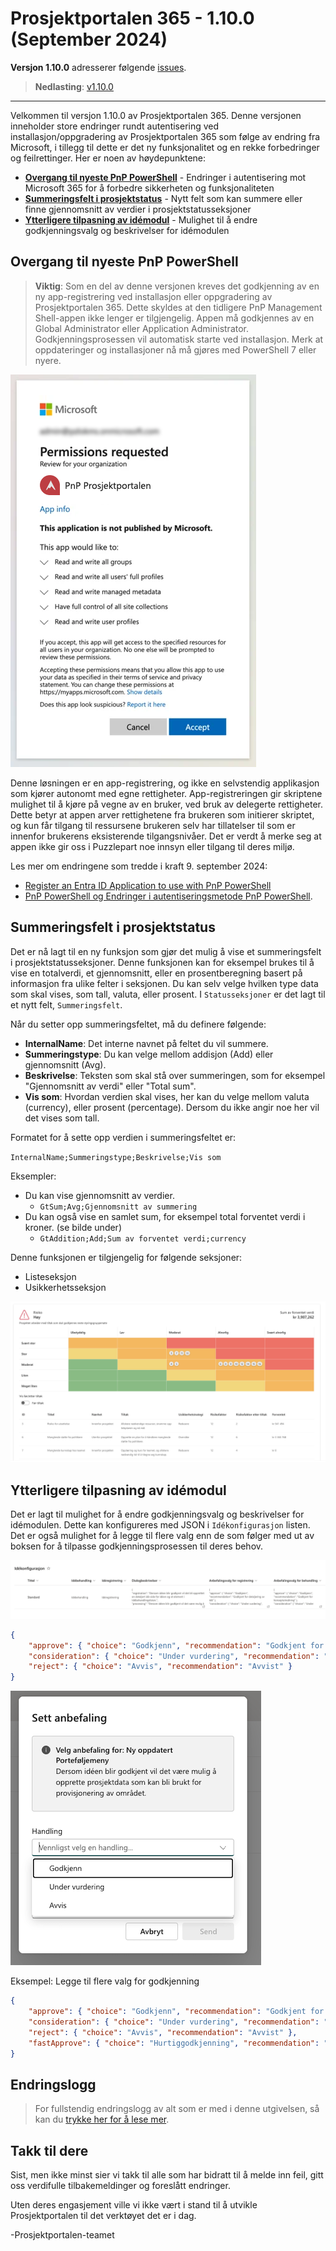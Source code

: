 # Prosjektportalen 365 - 1.10.0 (September 2024)

**Versjon 1.10.0** adresserer følgende [issues](https://github.com/Puzzlepart/prosjektportalen365/issues?q=is%3Aissue+is%3Aclosed+milestone%3A1.10.0).
> **Nedlasting**: [v1.10.0](https://github.com/Puzzlepart/prosjektportalen365/releases)

---

Velkommen til versjon 1.10.0 av Prosjektportalen 365. Denne versjonen inneholder store endringer rundt autentisering ved installasjon/oppgradering av Prosjektportalen 365 som følge av endring fra Microsoft, i tillegg til dette er det ny funksjonalitet og en rekke forbedringer og feilrettinger. Her er noen av høydepunktene:

- **[Overgang til nyeste PnP PowerShell](#overgang-til-nyeste-pnp-powershell)** - Endringer i autentisering mot Microsoft 365 for å forbedre sikkerheten og funksjonaliteten
- **[Summeringsfelt i prosjektstatus](#summeringsfelt-i-prosjektstatus)** - Nytt felt som kan summere eller finne gjennomsnitt av verdier i prosjektstatusseksjoner
- **[Ytterligere tilpasning av idémodul](#ytterligere-tilpasning-av-idémodul)** - Mulighet til å endre godkjenningsvalg og beskrivelser for idémodulen

## Overgang til nyeste PnP PowerShell

> **Viktig**: Som en del av denne versjonen kreves det godkjenning av en ny app-registrering ved installasjon eller oppgradering av Prosjektportalen 365. Dette skyldes at den tidligere PnP Management Shell-appen ikke lenger er tilgjengelig. Appen må godkjennes av en Global Administrator eller Application Administrator. Godkjenningsprosessen vil automatisk starte ved installasjon. Merk at oppdateringer og installasjoner nå må gjøres med PowerShell 7 eller nyere.

![image](./assets/1.10/pnp-request.png)

Denne løsningen er en app-registrering, og ikke en selvstendig applikasjon som kjører autonomt med egne rettigheter. App-registreringen gir skriptene mulighet til å kjøre på vegne av en bruker, ved bruk av delegerte rettigheter. Dette betyr at appen arver rettighetene fra brukeren som initierer skriptet, og kun får tilgang til ressursene brukeren selv har tillatelser til som er innenfor brukerens eksisterende tilgangsnivåer. Det er verdt å merke seg at appen ikke gir oss i Puzzlepart noe innsyn eller tilgang til deres miljø.

Les mer om endringene som tredde i kraft 9. september 2024:

- [Register an Entra ID Application to use with PnP PowerShell](https://pnp.github.io/powershell/articles/registerapplication.html)
- [PnP PowerShell og Endringer i autentiseringsmetode PnP PowerShell](https://puzzlepart.com/blogg/endringer-i-autentiseringsmetode-pnp-powershell).

## Summeringsfelt i prosjektstatus

Det er nå lagt til en ny funksjon som gjør det mulig å vise et summeringsfelt i prosjektstatusseksjoner. Denne funksjonen kan for eksempel brukes til å vise en totalverdi, et gjennomsnitt, eller en prosentberegning basert på informasjon fra ulike felter i seksjonen. Du kan selv velge hvilken type data som skal vises, som tall, valuta, eller prosent. I `Statusseksjoner` er det lagt til et nytt felt, `Summeringsfelt`.

Når du setter opp summeringsfeltet, må du definere følgende:

- **InternalName**: Det interne navnet på feltet du vil summere.
- **Summeringstype**: Du kan velge mellom addisjon (Add) eller gjennomsnitt (Avg).
- **Beskrivelse**: Teksten som skal stå over summeringen, som for eksempel "Gjennomsnitt av verdi" eller "Total sum".
- **Vis som**: Hvordan verdien skal vises, her kan du velge mellom valuta (currency), eller prosent (percentage). Dersom du ikke angir noe her vil det vises som tall.

Formatet for å sette opp verdien i summeringsfeltet er:

`InternalName;Summeringstype;Beskrivelse;Vis som`

Eksempler:

- Du kan vise gjennomsnitt av verdier.
  - `GtSum;Avg;Gjennomsnitt av summering`
- Du kan også vise en samlet sum, for eksempel total forventet verdi i kroner. (se bilde under)
  - `GtAddition;Add;Sum av forventet verdi;currency`

Denne funksjonen er tilgjengelig for følgende seksjoner:

- Listeseksjon
- Usikkerhetsseksjon

![image](./assets/1.10/summeringsfelt.png)

## Ytterligere tilpasning av idémodul

Det er lagt til mulighet for å endre godkjenningsvalg og beskrivelser for idémodulen. Dette kan konfigureres med JSON i `Idékonfigurasjon` listen. Det er også mulighet for å legge til flere valg enn de som følger med ut av boksen for å tilpasse godkjenningsprosessen til deres behov.

![image](./assets/1.10/idekonfigurasjon.png)

```json
{
    "approve": { "choice": "Godkjenn", "recommendation": "Godkjent for detaljering av idé" },
    "consideration": { "choice": "Under vurdering", "recommendation": "Under vurdering" },
    "reject": { "choice": "Avvis", "recommendation": "Avvist" }
}
```

![image](./assets/1.10/idemodul.png)

Eksempel: Legge til flere valg for godkjenning

```json
{
    "approve": { "choice": "Godkjenn", "recommendation": "Godkjent for detaljering av idé" },
    "consideration": { "choice": "Under vurdering", "recommendation": "Under vurdering" },
    "reject": { "choice": "Avvis", "recommendation": "Avvist" },
    "fastApprove": { "choice": "Hurtiggodkjenning", "recommendation": "Godkjent for direkte bestilling" }
}
```

## Endringslogg

> For fullstendig endringslogg av alt som er med i denne utgivelsen, så kan du [trykke her for å lese mer](../CHANGELOG.md).

## Takk til dere

Sist, men ikke minst sier vi takk til alle som har bidratt til å melde inn feil, gitt oss verdifulle tilbakemeldinger og foreslått endringer.

Uten deres engasjement ville vi ikke vært i stand til å utvikle Prosjektportalen til det verktøyet det er i dag.

-Prosjektportalen-teamet
